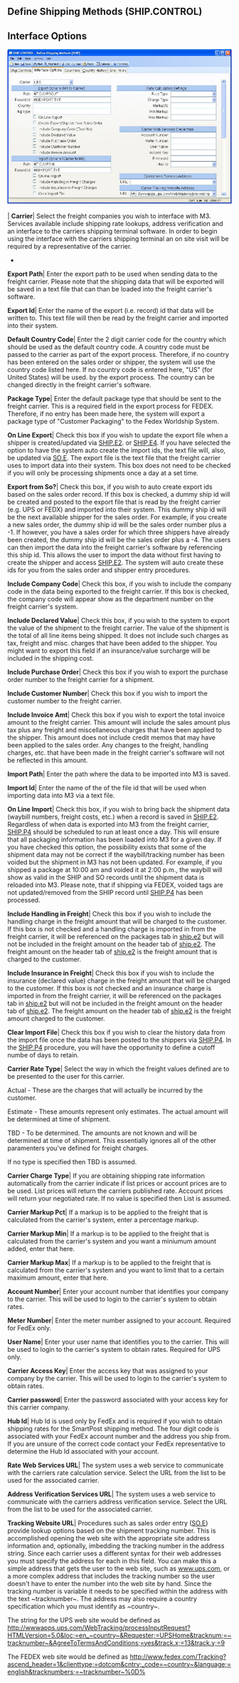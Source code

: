 ## Define Shipping Methods (SHIP.CONTROL)
<PageHeader />

## Interface Options

![](./SHIP-CONTROL-2.jpg)

| **Carrier**|  Select the freight companies you wish to interface with M3.
Services available include shipping rate lookups, address verification and an
interface to the carriers shipping terminal software. In order to begin using
the interface with the carriers shipping terminal an on site visit will be
required by a representative of the carrier.

-  
**Export Path**|  Enter the export path to be used when sending data to the
freight carrier. Please note that the shipping data that will be exported will
be saved in a text file that can than be loaded into the freight carrier's
software.

**Export Id**|  Enter the name of the export (i.e. record) id that data will
be written to. This text file will then be read by the freight carrier and
imported into their system.

**Default Country Code**|  Enter the 2 digit carrier code for the country
which should be used as the default country code. A country code must be
passed to the carrier as part of the export process. Therefore, if no country
has been entered on the sales order or shipper, the system will use the
country code listed here. If no country code is entered here, "US" (for United
States) will be used. by the export process. The country can be changed
directly in the freight carrier's software.

**Package Type**|  Enter the default package type that should be sent to the
freight carrier. This is a required field in the export process for FEDEX.
Therefore, if no entry has been made here, the system will export a package
type of "Customer Packaging" to the Fedex Worldship System.

**On Line Export**|  Check this box if you wish to update the export file when
a shipper is created/updated via [SHIP.E2](../SHIP-E2/README.md). or
[SHIP.E4](../SHIP-E4/README.md). If you have selected the option to have the system
auto create the import ids, the text file will, also, be updated via
[SO.E](../SO-E/README.md). The export file is the text file that the freight carrier
uses to import data into their system. This box does not need to be checked if
you will only be processing shipments once a day at a set time.

**Export from So?**|  Check this box, if you wish to auto create export ids
based on the sales order record. If this box is checked, a dummy ship id will
be created and posted to the export file that is read by the freight carrier
(e.g. UPS or FEDX) and imported into their system. This dummy ship id will be
the next available shipper for the sales order. For example, if you create a
new sales order, the dummy ship id will be the sales order number plus a -1.
If however, you have a sales order for which three shippers have already been
created, the dummy ship id will be the sales order plus a -4. The users can
then import the data into the freight carrier's software by referencing this
ship id. This allows the user to import the data without first having to
create the shipper and access [SHIP.E2](../SHIP-E2/README.md). The system will auto
create these ids for you from the sales order and shipper entry procedures.

**Include Company Code**|  Check this box, if you wish to include the company
code in the data being exported to the freight carrier. If this box is
checked, the company code will appear show as the department number on the
freight carrier's system.

**Include Declared Value**|  Check this box, if you wish to the system to
export the value of the shipment to the freight carrier. The value of the
shipment is the total of all line items being shipped. It does not include
such charges as tax, freight and misc. charges that have been added to the
shipper. You might want to export this field if an insurance/value surcharge
will be included in the shipping cost.

**Include Purchase Order**|  Check this box if you wish to export the purchase
order number to the freight carrier for a shipment.

**Include Customer Number**|  Check this box if you wish to import the
customer number to the freight carrier.

**Include Invoice Amt**|  Check this box if you wish to export the total
invoice amount to the freight carrier. This amount will include the sales
amount plus tax plus any freight and miscellaneous charges that have been
applied to the shipper. This amount does not include credit memos that may
have been applied to the sales order. Any changes to the freight, handling
charges, etc. that have been made in the freight carrier's software will not
be reflected in this amount.

**Import Path**|  Enter the path where the data to be imported into M3 is
saved.

**Import Id**|  Enter the name of the of the file id that will be used when
importing data into M3 via a text file.

**On Line Import**|  Check this box, if you wish to bring back the shipment
data (waybill numbers, freight costs, etc.) when a record is saved in
[SHIP.E2](../SHIP-E2/README.md). Regardless of when data is exported into M3 from the
freight carrier, [SHIP.P4](../SHIP-P4/README.md) should be scheduled to run at least
once a day. This will ensure that all packaging information has been loaded
into M3 for a given day. If you have checked this option, the possibility
exists that some of the shipment data may not be correct if the
waybill/tracking number has been voided but the shipment in M3 has not been
updated. For example, if you shipped a package at 10:00 am and voided it at
2:00 p.m., the waybill will show as valid in the SHIP and SO records until the
shipment data is reloaded into M3. Please note, that if shipping via FEDEX,
voided tags are not updated/removed from the SHIP record until
[SHIP.P4](../SHIP-P4/README.md) has been processed.

**Include Handling in Freight**|  Check this box if you wish to include the
handling charge in the freight amount that will be charged to the customer. If
this box is not checked and a handling charge is imported in from the freight
carrier, it will be referenced on the packages tab in [ship.e2](../Ship-e2/README.md)
but will not be included in the freight amount on the header tab of
[ship.e2](../Ship-e2/README.md). The freight amount on the header tab of
[ship.e2](../Ship-e2/README.md) is the freight amount that is charged to the customer.

**Include Insurance in Freight**|  Check this box if you wish to include the
insurance (declared value) charge in the freight amount that will be charged
to the customer. If this box is not checked and an insurance charge is
imported in from the freight carrier, it will be referenced on the packages
tab in [ship.e2](../Ship-e2/README.md) but will not be included in the freight amount
on the header tab of [ship.e2](../Ship-e2/README.md). The freight amount on the header
tab of [ship.e2](../Ship-e2/README.md) is the freight amount charged to the customer.

**Clear Import File**|  Check this box if you wish to clear the history data
from the import file once the data has been posted to the shippers via
[SHIP.P4](../SHIP-P4/README.md). In the [SHIP.P4](../SHIP-P4/README.md) procedure, you will have
the opportunity to define a cutoff numbe of days to retain.

**Carrier Rate Type**|  Select the way in which the freight values defined are
to be presented to the user for this carrier.

Actual - These are the charges that will actually be incurred by the customer.

Estimate - These amounts represent only estimates. The actual amount will be
determined at time of shipment.

TBD - To be determined. The amounts are not known and will be determined at
time of shipment. This essentially ignores all of the other paramenters you've
defined for freight charges.

If no type is specified then TBD is assumed.

**Carrier Charge Type**|  If you are obtaining shipping rate information
automatically from the carrier indicate if list prices or account prices are
to be used. List prices will return the carriers published rate. Account
prices will return your negotiated rate. If no value is specified then List is
assumed.

**Carrier Markup Pct**|  If a markup is to be applied to the freight that is
calculated from the carrier's system, enter a percentage markup.

**Carrier Markup Min**|  If a markup is to be applied to the freight that is
calculated from the carrier's system and you want a miniumum amount added,
enter that here.

**Carrier Markup Max**|  If a markup is to be applied to the freight that is
calculated from the carrier's system and you want to limit that to a certain
maximum amount, enter that here.

**Account Number**|  Enter your account number that identifies your company to
the carrier. This will be used to login to the carrier's system to obtain
rates.

**Meter Number**|  Enter the meter number assigned to your account. Required
for FedEx only.

**User Name**|  Enter your user name that identifies you to the carrier. This
will be used to login to the carrier's system to obtain rates. Required for
UPS only.

**Carrier Access Key**|  Enter the access key that was assigned to your
company by the carrier. This will be used to login to the carrier's system to
obtain rates.

**Carrier password**|  Enter the password associated with your access key for
this carrier company.

**Hub Id**|  Hub Id is used only by FedEx and is required if you wish to
obtain shipping rates for the SmartPost shipping method. The four digit code
is associated with your FedEx account number and the address you ship from. If
you are unsure of the correct code contact your FedEx representative to
determine the Hub Id associated with your account.

**Rate Web Services URL**|  The system uses a web service to communicate with
the carriers rate calculation service. Select the URL from the list to be used
for the associated carrier.

**Address Verification Services URL**|  The system uses a web service to
communicate with the carriers address verification service. Select the URL
from the list to be used for the associated carrier.

**Tracking Website URL**|  Procedures such as sales order entry
([SO.E](../SO-E/README.md)) provide lookup options based on the shipment tracking
number. This is accomplished opening the web site with the appropriate site
address information and, optionally, imbedding the tracking number in the
address string. Since each carrier uses a different syntax for their web
addresses you must specify the address for each in this field. You can make
this a simple address that gets the user to the web site, such as www.ups.com,
or a more complex address that includes the tracking number so the user
doesn't have to enter the number into the web site by hand. Since the tracking
number is variable it needs to be specified within the address with the text
~tracknumber~. The address may also require a country specification which you
must identify as ~country~.

The string for the UPS web site would be defined as
http://wwwapps.ups.com/WebTracking/processInputRequest?HTMLVersion=5.0&loc;=en_~country~&Requester;=UPSHome&tracknum;=~tracknumber~&AgreeToTermsAndConditions;=yes&track.x;=13&track.y;=9



The FEDEX web site would be defined as
http://www.fedex.com/Tracking?ascend_header=1&clienttype;=dotcom&cntry;_code=~country~&language;=english&tracknumbers;=~tracknumber~%0D%


<badge text= "Version 8.10.57 " vertical="middle" />

<PageFooter />
